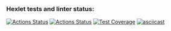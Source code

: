 ### Hexlet tests and linter status:
[![Actions Status](https://github.com/GHMan2021/python-project-lvl2/workflows/hexlet-check/badge.svg)](https://github.com/GHMan2021/python-project-lvl2/actions)
[![Actions Status](https://github.com/GHMan2021/python-project-lvl2/workflows/python-package/badge.svg)](https://github.com/GHMan2021/python-project-lvl2/actions)
[![Test Coverage](https://api.codeclimate.com/v1/badges/086df3f75137a74fe24a/test_coverage)](https://codeclimate.com/github/GHMan2021/python-project-lvl2/test_coverage)
[![asciicast](https://asciinema.org/a/CL5cjBHjnkAk86fO1ktX9BnLe.svg)](https://asciinema.org/a/CL5cjBHjnkAk86fO1ktX9BnLe)